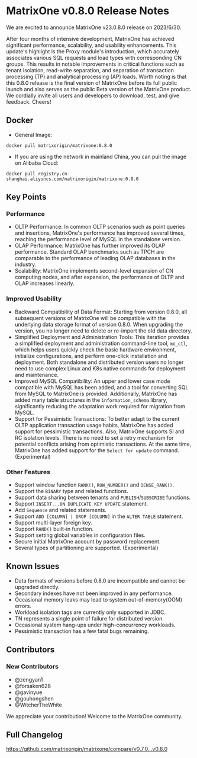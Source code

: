# **MatrixOne v0.8.0 Release Notes**

We are excited to announce MatrixOne v23.0.8.0 release on 2023/6/30.

After four months of intensive development, MatrixOne has achieved significant performance, scalability, and usability enhancements. This update's highlight is the Proxy module's introduction, which accurately associates various SQL requests and load types with corresponding CN groups. This results in notable improvements in critical functions such as tenant isolation, read-write separation, and separation of transaction processing (TP) and analytical processing (AP) loads. Worth noting is that this 0.8.0 release is the final version of MatrixOne before its full public launch and also serves as the public Beta version of the MatrixOne product. We cordially invite all users and developers to download, test, and give feedback. Cheers!

## Docker

- General Image:

```
docker pull matrixorigin/matrixone:0.8.0
```

- If you are using the network in mainland China, you can pull the image on Alibaba Cloud:

```
docker pull registry.cn-shanghai.aliyuncs.com/matrixorigin/matrixone:0.8.0
```

## Key Points

### Performance

- OLTP Performance: In common OLTP scenarios such as point queries and insertions, MatrixOne's performance has improved several times, reaching the performance level of MySQL in the standalone version.
- OLAP Performance: MatrixOne has further improved its OLAP performance. Standard OLAP benchmarks such as TPCH are comparable to the performance of leading OLAP databases in the industry.
- Scalability: MatrixOne implements second-level expansion of CN computing nodes, and after expansion, the performance of OLTP and OLAP increases linearly.

### Improved Usability

- Backward Compatibility of Data Format: Starting from version 0.8.0, all subsequent versions of MatrixOne will be compatible with the underlying data storage format of version 0.8.0. When upgrading the version, you no longer need to delete or re-import the old data directory.
- Simplified Deployment and Administration Tools: This iteration provides a simplified deployment and administration command-line tool, `mo_ctl`, which helps users quickly check the basic hardware environment, initialize configurations, and perform one-click installation and deployment. Both standalone and distributed version users no longer need to use complex Linux and K8s native commands for deployment and maintenance.
- Improved MySQL Compatibility: An upper and lower case mode compatible with MySQL has been added, and a tool for converting SQL from MySQL to MatrixOne is provided. Additionally, MatrixOne has added many table structures in the `information_schema` library, significantly reducing the adaptation work required for migration from MySQL.
- Support for Pessimistic Transactions: To better adapt to the current OLTP application transaction usage habits, MatrixOne has added support for pessimistic transactions. Also, MatrixOne supports SI and RC isolation levels. There is no need to set a retry mechanism for potential conflicts arising from optimistic transactions. At the same time, MatrixOne has added support for the `Select for update` command. (Experimental)

### Other Features

- Support window function `RANK()`, `ROW_NUMBER()` and `DENSE_RANK()`.
- Support the `BINARY` type and related functions.
- Support data sharing between tenants and `PUBLISH`/`SUBSCRIBE` functions.
- Support `INSERT...ON DUPLICATE KEY UPDATE` statement.
- Add `Sequence` and related statements.
- Support `ADD [COLUMN] | DROP [COLUMN]` in the `ALTER TABLE` statement.
- Support multi-layer foreign key.
- Support `RAND()` built-in function.
- Support setting global variables in configuration files.
- Secure initial MatrixOne account by password replacement.
- Several types of partitioning are supported. (Experimental)

## Known Issues

- Data formats of versions before 0.8.0 are incompatible and cannot be upgraded directly.
- Secondary indexes have not been improved in any performance.
- Occasional memory leaks may lead to system out-of-memory(OOM) errors.
- Workload isolation tags are currently only supported in JDBC.
- TN represents a single point of failure for distributed version.
- Occasional system hang-ups under high-concurrency workloads.
- Pessimistic transaction has a few fatal bugs remaining.

## Contributors

### New Contributors

* @zengyan1
* @forsaken628
* @gavinyue
* @gouhongshen
* @WitcherTheWhite

We appreciate your contribution! Welcome to the MatrixOne community.

## Full Changelog

<https://github.com/matrixorigin/matrixone/compare/v0.7.0...v0.8.0>
